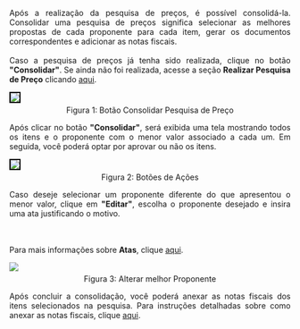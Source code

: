 <p align="justify"> 
Após a realização da pesquisa de preços, é possível consolidá-la. Consolidar uma pesquisa de preços significa selecionar as melhores propostas de cada proponente para cada item, gerar os documentos correspondentes e adicionar as notas fiscais. 
<br><br>
Caso a pesquisa de preços já tenha sido realizada, clique no botão <strong>"Consolidar"</strong>. Se ainda não foi realizada, acesse a seção <strong>Realizar Pesquisa de Preço</strong> clicando <a href="/prestacao-contas/PDDE/pesquisa-preco/realizarPesquisa/">aqui</a>.
</p>

<figure style="margin: 0.5em 0;">
    <img src="../../../../img/pc/pdde/consolidar-pesquisa/BotaoConsolidar.png" style="border: 2px solid black;">
    <figcaption style="margin-top: 0.3em; text-align: center;">Figura 1: Botão Consolidar Pesquisa de Preço
    </figcaption>
</figure>

<p align="justify"> 
Após clicar no botão <strong>"Consolidar"</strong>, será exibida uma tela mostrando todos os itens e o proponente com o menor valor associado a cada um. Em seguida, você poderá optar por aprovar ou não os itens. 
</p>

<figure style="margin: 0.5em 0;">
    <img src="../../../../img/pc/pdde/consolidar-pesquisa/TelaConsolidacao.png" style="border: 2px solid black;">
    <figcaption style="margin-top: 0.3em; text-align: center;">Figura 2: Botões de Ações
    </figcaption>
</figure>

<p align="justify"> Caso deseje selecionar um proponente diferente do que apresentou o menor valor, clique em <strong>"Editar"</strong>, escolha o proponente desejado e insira uma ata justificando o motivo. 

<br><br>
Para mais informações sobre <strong>Atas</strong>, clique <a href="">aqui</a>.
</p>

<figure style="margin: 0.5em 0;">
    <img src="../../../../img/pc/pdde/consolidar-pesquisa/MudarProponente.png">
    <figcaption style="margin-top: 0.3em; text-align: center;">Figura 3: Alterar melhor Proponente
    </figcaption>
</figure>

<p align="justify">Após concluir a consolidação, você poderá anexar as notas fiscais dos itens selecionados na pesquisa. Para instruções detalhadas sobre como anexar as notas fiscais, clique <a href="/prestacao-contas/pdde/pesquisa-preco/notasFiscais/">aqui</a>.

